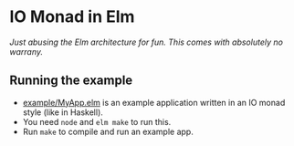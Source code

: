 # IO Monad in Elm

*Just abusing the Elm architecture for fun. This comes with
absolutely no warrany.*

## Running the example

- [example/MyApp.elm](./example/MyApp.elm) is an example application
  written in an IO monad style (like in Haskell).
- You need `node` and `elm make` to run this.
- Run `make` to compile and run an example app.


